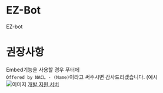 # EZ-Bot
EZ-bot

# 권장사항
Embed기능을 사용할 경우 푸터에  
``Offered by NACL - (Name)``이라고 
써주시면 감사드리겠습니다.
(예시  
![이미지](https://raw.githubusercontent.com/Shio7/EZ-Bot/master/images/others/20200526_232411.jpg)
[개발 지원 서버](https://discord.gg/HerTmj5)

